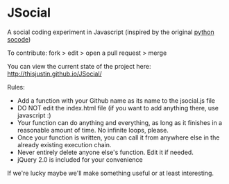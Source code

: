 JSocial
=======

A social coding experiment in Javascript
(inspired by the original [python socode](https://github.com/sricola/socode))

To contribute:
fork > edit > open a pull request > merge

You can view the current state of the project here: http://thisjustin.github.io/JSocial/

Rules:
* Add a function with your Github name as its name to the jsocial.js file
* DO NOT edit the index.html file (if you want to add anything there, use javascript :)
* Your function can do anything and everything, as long as it finishes in a reasonable amount of time. No infinite loops, please.
* Once your function is written, you can call it from anywhere else in the already existing execution chain.
* Never entirely delete anyone else's function. Edit it if needed.
* jQuery 2.0 is included for your convenience

If we're lucky maybe we'll make something useful or at least interesting.

